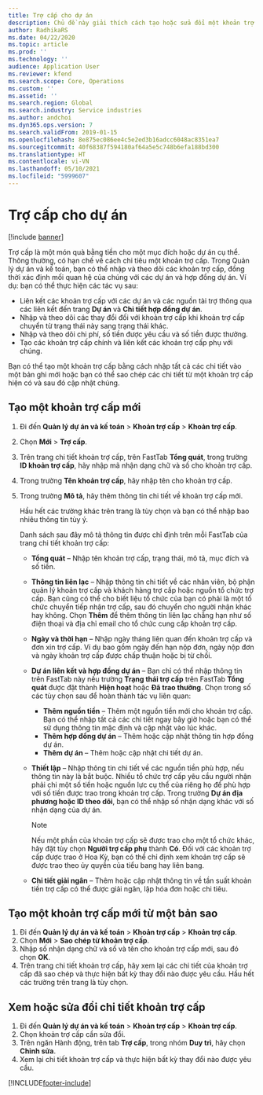 ```yaml
---
title: Trợ cấp cho dự án
description: Chủ đề này giải thích cách tạo hoặc sửa đổi một khoản trợ cấp.
author: RadhikaRS
ms.date: 04/22/2020
ms.topic: article
ms.prod: ''
ms.technology: ''
audience: Application User
ms.reviewer: kfend
ms.search.scope: Core, Operations
ms.custom: ''
ms.assetid: ''
ms.search.region: Global
ms.search.industry: Service industries
ms.author: andchoi
ms.dyn365.ops.version: 7
ms.search.validFrom: 2019-01-15
ms.openlocfilehash: 8e875ec086ee4c5e2ed3b16adcc6048ac8351ea7
ms.sourcegitcommit: 40f68387f594180af64a5e5c748b6efa188bd300
ms.translationtype: HT
ms.contentlocale: vi-VN
ms.lasthandoff: 05/10/2021
ms.locfileid: "5999607"
---
```

# <a name="project-grants"></a>Trợ cấp cho dự án

[!include [banner](../includes/banner.md)]

Trợ cấp là một món quà bằng tiền cho một mục đích hoặc dự án cụ thể. Thông thường, có hạn chế về cách chi tiêu một khoản trợ cấp. Trong Quản lý dự án và kế toán, bạn có thể nhập và theo dõi các khoản trợ cấp, đồng thời xác định mối quan hệ của chúng với các dự án và hợp đồng dự án. Ví dụ: bạn có thể thực hiện các tác vụ sau:

- Liên kết các khoản trợ cấp với các dự án và các nguồn tài trợ thông qua các liên kết đến trang **Dự án** và **Chi tiết hợp đồng dự án**.
- Nhập và theo dõi các thay đổi đối với khoản trợ cấp khi khoản trợ cấp chuyển từ trạng thái này sang trạng thái khác.
- Nhập và theo dõi chi phí, số tiền được yêu cầu và số tiền được thưởng.
- Tạo các khoản trợ cấp chính và liên kết các khoản trợ cấp phụ với chúng.

Bạn có thể tạo một khoản trợ cấp bằng cách nhập tất cả các chi tiết vào một bản ghi mới hoặc bạn có thể sao chép các chi tiết từ một khoản trợ cấp hiện có và sau đó cập nhật chúng.

## <a name="create-a-new-grant"></a>Tạo một khoản trợ cấp mới

1. Đi đến **Quản lý dự án và kế toán** \> **Khoản trợ cấp** \> **Khoản trợ cấp**.
2. Chọn **Mới** \> **Trợ cấp**.
3. Trên trang chi tiết khoản trợ cấp, trên FastTab **Tổng quát**, trong trường **ID khoản trợ cấp**, hãy nhập mã nhận dạng chữ và số cho khoản trợ cấp.
4. Trong trường **Tên khoản trợ cấp**, hãy nhập tên cho khoản trợ cấp.
5. Trong trường **Mô tả**, hãy thêm thông tin chi tiết về khoản trợ cấp mới.

    Hầu hết các trường khác trên trang là tùy chọn và bạn có thể nhập bao nhiêu thông tin tùy ý.

    Danh sách sau đây mô tả thông tin được chỉ định trên mỗi FastTab của trang chi tiết khoản trợ cấp:

    - **Tổng quát** – Nhập tên khoản trợ cấp, trạng thái, mô tả, mục đích và số tiền.
    - **Thông tin liên lạc** – Nhập thông tin chi tiết về các nhân viên, bộ phận quản lý khoản trợ cấp và khách hàng trợ cấp hoặc nguồn tổ chức trợ cấp. Bạn cũng có thể cho biết liệu tổ chức của bạn có phải là một tổ chức chuyển tiếp nhận trợ cấp, sau đó chuyển cho người nhận khác hay không. Chọn **Thêm** để thêm thông tin liên lạc chẳng hạn như số điện thoại và địa chỉ email cho tổ chức cung cấp khoản trợ cấp.
    - **Ngày và thời hạn** – Nhập ngày tháng liên quan đến khoản trợ cấp và đơn xin trợ cấp. Ví dụ bao gồm ngày đến hạn nộp đơn, ngày nộp đơn và ngày khoản trợ cấp được chấp thuận hoặc bị từ chối.
    - **Dự án liên kết và hợp đồng dự án** – Bạn chỉ có thể nhập thông tin trên FastTab này nếu trường **Trạng thái trợ cấp** trên FastTab **Tổng quát** được đặt thành **Hiện hoạt** hoặc **Đã trao thưởng**. Chọn trong số các tùy chọn sau để hoàn thành tác vụ liên quan:

        - **Thêm nguồn tiền** – Thêm một nguồn tiền mới cho khoản trợ cấp. Bạn có thể nhập tất cả các chi tiết ngay bây giờ hoặc bạn có thể sử dụng thông tin mặc định và cập nhật vào lúc khác.
        - **Thêm hợp đồng dự án** – Thêm hoặc cập nhật thông tin hợp đồng dự án.
        - **Thêm dự án** – Thêm hoặc cập nhật chi tiết dự án.

    - **Thiết lập** – Nhập thông tin chi tiết về các nguồn tiền phù hợp, nếu thông tin này là bắt buộc. Nhiều tổ chức trợ cấp yêu cầu người nhận phải chi một số tiền hoặc nguồn lực cụ thể của riêng họ để phù hợp với số tiền được trao trong khoản trợ cấp. Trong trường **Dự án địa phương hoặc ID theo dõi**, bạn có thể nhập số nhận dạng khác với số nhận dạng của dự án.

        > [!NOTE]
        > Nếu một phần của khoản trợ cấp sẽ được trao cho một tổ chức khác, hãy đặt tùy chọn **Người trợ cấp phụ** thành **Có**. Đối với các khoản trợ cấp được trao ở Hoa Kỳ, bạn có thể chỉ định xem khoản trợ cấp sẽ được trao theo ủy quyền của tiểu bang hay liên bang.

    - **Chi tiết giải ngân** – Thêm hoặc cập nhật thông tin về tần suất khoản tiền trợ cấp có thể được giải ngân, lập hóa đơn hoặc chi tiêu.

## <a name="create-a-new-grant-from-a-copy"></a>Tạo một khoản trợ cấp mới từ một bản sao

1. Đi đến **Quản lý dự án và kế toán** \> **Khoản trợ cấp** \> **Khoản trợ cấp**.
2. Chọn **Mới** \> **Sao chép từ khoản trợ cấp**.
3. Nhập số nhận dạng chữ và số và tên cho khoản trợ cấp mới, sau đó chọn **OK**.
4. Trên trang chi tiết khoản trợ cấp, hãy xem lại các chi tiết của khoản trợ cấp đã sao chép và thực hiện bất kỳ thay đổi nào được yêu cầu. Hầu hết các trường trên trang là tùy chọn.

## <a name="view-or-modify-grant-details"></a>Xem hoặc sửa đổi chi tiết khoản trợ cấp

1. Đi đến **Quản lý dự án và kế toán** \> **Khoản trợ cấp** \> **Khoản trợ cấp**.
2. Chọn khoản trợ cấp cần sửa đổi.
3. Trên ngăn Hành động, trên tab **Trợ cấp**, trong nhóm **Duy trì**, hãy chọn **Chỉnh sửa**.
4. Xem lại chi tiết khoản trợ cấp và thực hiện bất kỳ thay đổi nào được yêu cầu.


[!INCLUDE[footer-include](../includes/footer-banner.md)]